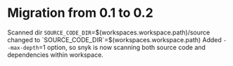 # Migration from 0.1 to 0.2

Scanned dir `SOURCE_CODE_DIR`=$(workspaces.workspace.path)/source changed to `SOURCE_CODE_DIR`=$(workspaces.workspace.path)
Added `--max-depth`=1 option, so snyk is now scanning both source code and dependencies within workspace.
